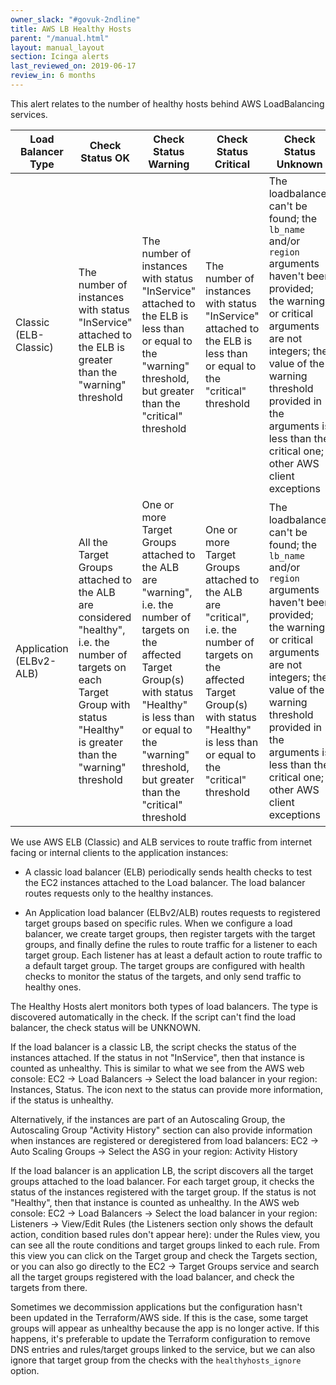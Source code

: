 ```yaml
---
owner_slack: "#govuk-2ndline"
title: AWS LB Healthy Hosts
parent: "/manual.html"
layout: manual_layout
section: Icinga alerts
last_reviewed_on: 2019-06-17
review_in: 6 months
---
```


This alert relates to the number of healthy hosts behind AWS LoadBalancing services. 

Load Balancer Type|Check Status OK|Check Status Warning|Check Status Critical|Check Status Unknown
------------------|---------------|--------------------|---------------------|--------------------
Classic (ELB-Classic)|The number of instances with status "InService" attached to the ELB is greater than the "warning" threshold|The number of instances with status "InService" attached to the ELB is less than or equal to the "warning" threshold, but greater than the "critical" threshold|The number of instances with status "InService" attached to the ELB is less than or equal to the "critical" threshold|The loadbalancer can't be found; the `lb_name` and/or `region` arguments haven't been provided; the warning or critical arguments are not integers; the value of the warning threshold provided in the arguments is less than the critical one; other AWS client exceptions
Application (ELBv2-ALB)|All the Target Groups attached to the ALB are considered "healthy", i.e. the number of targets on each Target Group with status "Healthy" is greater than the "warning" threshold|One or more Target Groups attached to the ALB are "warning", i.e. the number of targets on the affected Target Group(s) with status "Healthy" is less than or equal to the "warning" threshold, but greater than the "critical" threshold|One or more Target Groups attached to the ALB are "critical", i.e. the number of targets on the affected Target Group(s) with status "Healthy" is less than or equal to the "critical" threshold|The loadbalancer can't be found; the `lb_name` and/or `region` arguments haven't been provided; the warning or critical arguments are not integers; the value of the warning threshold provided in the arguments is less than the critical one; other AWS client exceptions


We use AWS ELB (Classic) and ALB services to route traffic from internet facing or internal clients to the application instances:

- A classic load balancer (ELB) periodically sends health checks to test the EC2 instances attached to the Load balancer. The load balancer routes requests only to the healthy instances.

- An Application load balancer (ELBv2/ALB) routes requests to registered target groups based on specific rules. When we configure a load balancer, we create target groups, then register targets with the target groups, and finally define the rules to route traffic for a listener to each target group. Each listener has at least a default action to route traffic to a default target group. The target groups are configured with health checks to monitor the status of the targets, and only send traffic to healthy ones.

The Healthy Hosts alert monitors both types of load balancers. The type is discovered automatically in the check. If the script can't find the load balancer, the check status will be UNKNOWN.

If the load balancer is a classic LB, the script checks the status of the instances attached. If the status in not "InService", then that instance is counted as unhealthy. This is similar to what we see from the AWS web console: EC2 -> Load Balancers -> Select the load balancer in your region: Instances, Status. The icon next to the status can provide more information, if the status is unhealthy.

Alternatively, if the instances are part of an Autoscaling Group, the Autoscaling Group "Activity History" section can also provide information when instances are registered or deregistered from load balancers: EC2 -> Auto Scaling Groups -> Select the ASG in your region: Activity History

If the load balancer is an application LB, the script discovers all the target groups attached to the load balancer. For each target group, it checks the status of the instances registered with the target group. If the status is not "Healthy", then that instance is counted as unhealthy. In the AWS web console: EC2 -> Load Balancers -> Select the load balancer in your region: Listeners -> View/Edit Rules (the Listeners section only shows the default action, condition based rules don't appear here): under the Rules view, you can see all the route conditions and target groups linked to each rule. From this view you can click on the Target group and check the Targets section, or you can also go directly to the EC2 -> Target Groups service and search all the target groups registered with the load balancer, and check the targets from there.

Sometimes we decommission applications but the configuration hasn't been updated in the Terraform/AWS side. If this is the case, some target groups will appear as unhealthy because the app is no longer active. If this happens, it's preferable to update the Terraform configuration to remove DNS entries and rules/target groups linked to the service, but we can also ignore that target group from the checks with the `healthyhosts_ignore` option.


